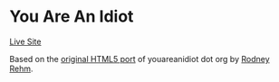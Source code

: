 # You Are An Idiot

[Live Site](https://djim.ml/dmca/)

Based on the [original HTML5 port](https://github.com/rodneyrehm/you-are-an-idiot) of youareanidiot dot org by [Rodney Rehm](https://github.com/rodneyrehm/).
